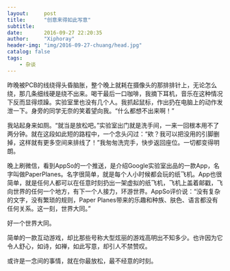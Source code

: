 ```yaml
---
layout:     post
title:      "创意来得如此写意"
subtitle:   
date:       2016-09-27 22:20:35
author:     "Xiphoray"
header-img: "img/2016-09-27-chuang/head.jpg"
catalog: false
tags:     
    - 杂谈
---
```



昨晚被PCB的线绕得头昏脑胀，整个晚上就耗在摄像头的那排排针上，无论怎么绕，那几条细线硬是绕不出来。喝干最后一口咖啡，我摘下耳机，音乐在这种情况下反而显得烦躁。实验室里也没有几个人。我抓起鼠标，作出扔在电脑上的动作发泄一下。身旁的同学无奈的笑着望向我。“什么都想不出来啊！”

我站起身来如厕。“就当是放松吧。”实验室出门就是洗手间，一来一回根本用不了两分钟。就在这段如此短的路程中，一个念头闪过：“欸？我可以把没用的引脚删掉，这样就有更多空间来排线了！”我匆匆洗完手，快步返回座位。一切都变得明朗。

晚上刷微信，看到AppSo的一个推送，是介绍Google实验室出品的一款App，名字叫做PaperPlanes。名字很简单，就是每个人小时候都会玩的纸飞机。App也很简单，就是任何人都可以在任意时刻扔出一架虚拟的纸飞机，飞机上盖着邮戳，飞向世界的任何一个地方，有下一个人接力，环游世界。AppSo评价说：“没有复杂的文字，没有繁琐的规则，Paper Planes带来的乐趣和种族、肤色、语言都没有任何关系。这一刻，世界大同。”

好一个世界大同。

简单的一款互动游戏，却比那些号称大型炫丽的游戏高明出不知多少。也许因为它令人舒心，如诗，如禅，如此写意，却引人不禁赞叹。

或许是一念间的事情，就在你最放松，最不经意的时刻。
